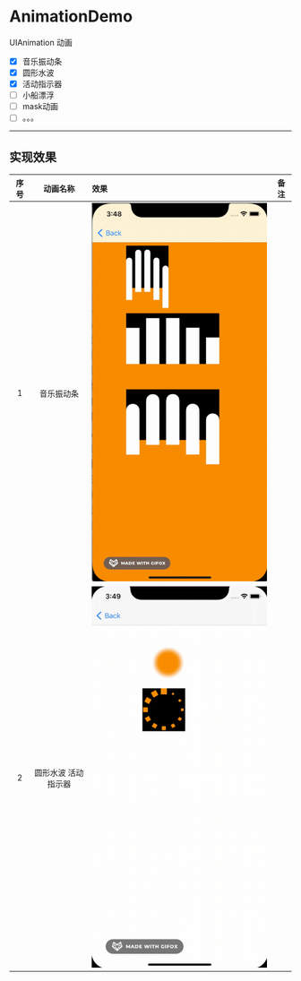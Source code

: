# AnimationDemo
UIAnimation 动画  
- [x] 音乐振动条
- [x] 圆形水波
- [x] 活动指示器
- [ ] 小船漂浮
- [ ] mask动画
- [ ] 。。。

---  

## 实现效果

序号 | 动画名称 | 效果 | 备注 |
:-: | :---: | :- | :------: |
1 | 音乐振动条 | <img src="https://github.com/cnwhao/AnimationDemo/blob/master/AnimationDemo/Resources/musiceffect.gif" height="25%"> ||
2 | 圆形水波 活动指示器 | <img src="https://github.com/cnwhao/AnimationDemo/blob/master/AnimationDemo/Resources/pulsatoreffect.gif" height="25%"> ||

